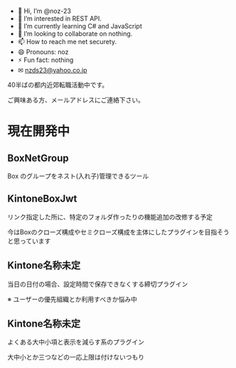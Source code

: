 - 👋 Hi, I’m @noz-23
- 👀 I’m interested in REST API.
- 🌱 I’m currently learning C# and JavaScript
- 💞️ I’m looking to collaborate on nothing.
- 📫 How to reach me net securety.
- 😄 Pronouns: noz
- ⚡ Fun fact: nothing
- ✉ nzds23@yahoo.co.jp

<!---
noz-23/noz-23 is a ✨ special ✨ repository because its `README.md` (this file) appears on your GitHub profile.
You can click the Preview link to take a look at your changes.
--->

40半ばの都内近郊転職活動中です。

ご興味ある方、メールアドレスにご連絡下さい。

# 現在開発中

## BoxNetGroup

Box のグループをネスト(入れ子)管理できるツール

## KintoneBoxJwt

リンク指定した所に、特定のフォルダ作ったりの機能追加の改修する予定

今はBoxのクローズ構成やセミクローズ構成を主体にしたプラグインを目指そうと思っています

## Kintone名称未定

当日の日付の場合、設定時間で保存できなくする締切プラグイン

※ ユーザーの優先組織とか利用すべきか悩み中

## Kintone名称未定

よくある大中小項と表示を減らす系のプラグイン

大中小とか三つなどの一応上限は付けないつもり
